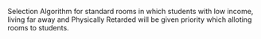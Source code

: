 Selection Algorithm for standard rooms in which students with low income, living far away and Physically Retarded will be given priority which alloting rooms to students.
